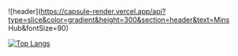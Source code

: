 ![header](https://capsule-render.vercel.app/api?type=slice&color=gradient&height=300&section=header&text=Mins Hub&fontSize=90)


[![Top Langs](https://github-readme-stats.vercel.app/api/top-langs/?username=bbbkickaaa)](https://github.com/bbbkickaaa/github-readme-stats)

<!--
**bbbkickaaa/bbbkickaaa** is a ✨ _special_ ✨ repository because its `README.md` (this file) appears on your GitHub profile.


Here are some ideas to get you started:

- 🔭 I’m currently working on ...
- 🌱 I’m currently learning ...
- 👯 I’m looking to collaborate on ...
- 🤔 I’m looking for help with ...
- 💬 Ask me about ...
- 📫 How to reach me: ...
- 😄 Pronouns: ...
- ⚡ Fun fact: ...
-->
